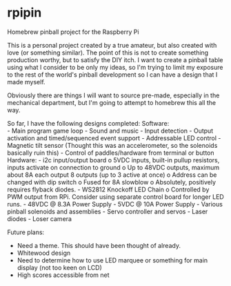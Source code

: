 # rpipin
Homebrew pinball project for the Raspberry Pi

This is a personal project created by a true amateur, but also created with love (or something similar). The point of this is not to create something production worthy, but to satisfy the DIY itch. I want to create a pinball table using what I consider to be only my ideas, so I'm trying to limit my exposure to the rest of the world's pinball development so I can have a design that I made myself.

Obviously there are things I will want to source pre-made, especially in the mechanical department, but I'm going to attempt to homebrew this all the way.

So far, I have the following designs completed:
  Software:  
    - Main program game loop
    - Sound and music
    - Input detection
    - Output activation and timed/sequenced event support
    - Addressable LED control
    - Magnetic tilt sensor (Thought this was an accelerometer, so the solenoids basically ruin this)
    - Control of paddles/hardware from terminal or button
  Hardware:
    - i2c input/output board
      o 5VDC inputs, built-in pullup resistors, inputs activate on connection to ground
      o Up to 48VDC outputs, maximum about 8A each output 8 outputs (up to 3 active at once)
      o Address can be changed with dip switch
      o Fused for 8A slowblow
      o Absolutely, positively requires flyback diodes.
    - WS2812 Knockoff LED Chain
      o Controlled by PWM output from RPi. Consider using separate control board for longer LED runs.
    - 48VDC @ 8.3A Power Supply
    - 5VDC @ 10A Power Supply
    - Various pinball solenoids and assemblies
    - Servo controller and servos
    - Laser diodes
    - Loser camera
    
Future plans:
  - Need a theme. This should have been thought of already.
  - Whitewood design
  - Need to determine how to use LED marquee or something for main display (not too keen on LCD)
  - High scores accessible from net
